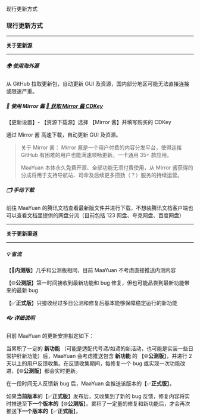 现行更新方式

### 现行更新方式

---

**关于更新源**

---

##### 🌍 使用海外源

从 GitHub 拉取更新包，自动更新 GUI 及资源，国内部分地区可能无法直接连接或限速严重。

##### 🔑 使用 Mirror 酱 [🔗 获取 Mirror 酱 CDKey](https://mirrorchyan.com?rid=MaaYuan&source=MFAA)

【更新设置】- 【资源下载源】选择 【Mirror 酱】并填写购买的 CDKey

通过 Mirror 酱 高速下载，自动更新 GUI 及资源。

> 关于 Mirror 酱：
> Mirror 酱是一个用户付费的内容分发平台，使得连接 GitHub 有困难的用户也能满速顺畅更新。一卡通用 35+ 款应用。
>
> MaaYuan 本体永久免费开源、全部功能无须付费使用，从 Mirror 酱获得的分成将用于支持导航站、司命及后续更多攒劲（？）服务的持续运营。

##### 🗂️ 手动下载

前往 MaaYuan 的腾讯文档查看最新版文件并进行下载，不想装腾讯文档客户端也可以查看文档里提供的网盘分流（目前包括 123 网盘、夸克网盘、百度网盘）

---

**关于更新渠道**

---

##### 💡 省流

【🚧**内测版**】几乎和公测版相同，目前 MaaYuan 不考虑直接推送内测内容

【🌐**公测版**】第一时间接收到最新功能和 bug 修复，但也可能品尝到最新功能带来的最新 bug

【✅**正式版**】只接收经过多日公测和修复后基本能够保障稳定运行的新功能

##### 👓 详细说明

目前 MaaYuan 的更新安排拟定如下：

当累积了一定的 **新功能** （可能是适配代号鸢/如鸢的新活动，也可能是实装一些日常护肝新功能）后，MaaYuan 会考虑推送包含 **新功能** 的 【🌐**公测版**】，并进行 2 天以上的用户反馈收集。在反馈收集期间，每修复一个 bug 或实现一次功能改进，【🌐**公测版**】都会实时更新。

在一段时间无人反馈新 bug 后，MaaYuan 会推送该版本的【✅**正式版**】。

如果**当前版本**的【✅**正式版**】发布后，又收集到了新的 bug 反馈，修复内容将实时推送至**下一个版本的**【🌐**公测版**】。累积了一定量的修复和新功能后，才会再次推送**下一个版本的**【✅**正式版**】。
